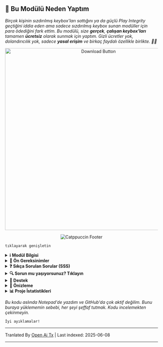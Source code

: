 ## 🚀 Bu Modülü Neden Yaptım

*Birçok kişinin sızdırılmış keybox'ları sattığını ya da güçlü Play Integrity geçtiğini iddia eden ama sadece sızdırılmış keybox sunan modüller için para ödediğini fark ettim. Bu modülü, size **gerçek**, **çalışan keybox'ları** tamamen **ücretsiz** olarak sunmak için yaptım. Gizli ücretler yok, dolandırıcılık yok, sadece **yasal erişim** ve birkaç faydalı özellikle birlikte. 🚫🔑*

<div align="center">
  <a href="https://github.com/MeowDump/Integrity-Box/releases" target="_blank">
    <img src="https://raw.githubusercontent.com/MeowDump/Integrity-Box/main/DUMP/download.png" alt="Download Button" width="600" />
  </a>
</div>

<p align="center">
  <img src="https://raw.githubusercontent.com/catppuccin/catppuccin/main/assets/footers/gray0_ctp_on_line.svg?sanitize=true" alt="Catppuccin Footer" />
</p>

`tıklayarak genişletin`

<details>
<summary><strong>ℹ️ Modül Bilgisi</strong></summary>

> **Bu modül aşağıdaki özellikleri sunar:**  

- ✅ `keybox.xml` dosyasını günceller  
- 🗽 TEE durumunuza göre `target.txt` dosyasını günceller  
- 🥷 Shamiko modlarını değiştirir (modül anahtarıyla)
- 👻 NoHello modlarını değiştirir (modül anahtarıyla)  
- 🛠️ Tüm özel ROM tespit paketlerini **SusFS yoluna** ekler  
- ⛔ EU injector'ü varsayılan olarak devre dışı bırakır  
- ⛔ Pixel ROM spoofing'i devre dışı bırakır  
- 🔐 Şifreleme durumunu taklit eder   
- 🔑 ROM release anahtarını taklit eder  
- 😋 SE Linux durumunu taklit eder  
- 🕵️ Sorunları ayıklamak için anormal etkinliği algılar
- 🎨 Daha fazla özellik var, [WebUI](https://raw.githubusercontent.com/MeowDump/Integrity-Box/main/DUMP/9.jpg)'ye göz atın

</details>

<details>
<summary><strong>🗽 Ön Gereksinimler</strong></summary>

> Lütfen bunu kullanmadan önce aşağıdaki **modüllerin kurulu** olduğundan emin olun:

- [**Play Integrity Fork**](https://github.com/osm0sis/PlayIntegrityFork/releases)
- [**Tricky Store**](https://github.com/5ec1cff/TrickyStore/releases)

</details>

<details>
<summary><strong>❓ Sıkça Sorulan Sorular (SSS)</strong></summary>

<details>
<summary><strong>Meow Assistant bir zararlı yazılım mı?</strong></summary>

### 🛡️ Uygulama İmzalama & Güvenlik Açıklaması

Önceki sürümlerde uygulama bir **test anahtarı** ile imzalandığı için bazı güvenlik dedektörleri uygulamayı potansiyel zararlı olarak işaretledi.

**Modül v3+** sürümünden itibaren uygulama artık **özel bir yayın anahtarı** ile imzalanıyor.  
🔒 **Fonksiyonellikte hiçbir değişiklik** olmamasına rağmen, doğru anahtara geçiş yapıldığı için sorun giderildi ve artık **yanlış pozitif tespitler** rapor edilmiyor.

### 🐾 Meow Assistant'ın Amacı

**Meow Assistant**, kullanılabilirliği ve şeffaflığı artırmak için tasarlanmıştır.

Şu durumlarda **açılır mesajlar** sağlar:

- ✅ **WebView** içindeki herhangi bir seçeneğe tıkladığınızda  
- ⚙️ **Eylem düğmesi** ile herhangi bir komut dosyası çalıştırdığınızda

Bu sayede tetiklenen eylemler hakkında bilgi sahibi olabilir ve genel kullanıcı deneyimini geliştirebilirsiniz.

<img src="https://raw.githubusercontent.com/MeowDump/Integrity-Box/main/DUMP/meowassistant.png" alt="Meow Helper" width="100%">

</details>

</details>

<details>
<summary><strong>🔍 Sorun mu yaşıyorsunuz? Tıklayın</strong></summary>

- Uygulamalara root erişimi veremiyor musunuz? `IntegrityBox` modülünü `Devre Dışı Bırakın`, shamiko/nohello `kara liste moduna` geçecek ve root gizlenmeyecek  
- [Shamiko](https://t.me/LSPosed/292), magisk delta (kitsune mask) ile çalışmaz  
- [Shamiko](https://t.me/LSPosed/292) sadece [Zygisk Next](https://github.com/Dr-TSNG/ZygiskNext/releases) ile çalışır  
- Play integrity sizin için geçmiyorsa root'u düzgünce gizleyin. Özel bir rom kullanıyorsanız, yerleşik gms spoofing'i devre dışı bıraktığınızdan emin olun. Nasıl devre dışı bırakılır? Kullandığınız rom'a bağlı. Rom yardım grubunuza katılın ve orada `nasıl devre dışı bırakılır` diye sorun.  
- Resmi magisk ile integrity sorunu yaşıyorsanız [Magisk Alpha](https://t.me/magiskalpha/683)'ya geçin.  

</details>

<details>
<summary><strong>🔗 Destek</strong></summary>

[![Destek Grubu](https://ziadoua.github.io/m3-Markdown-Badges/badges/Telegram/telegram1.svg "Telegram Grubumuza Katılın")](https://t.me/+NCWzd1G--UNmNDY1)  
[![PayPal Bağış](https://ziadoua.github.io/m3-Markdown-Badges/badges/PayPal/paypal1.svg "PayPal ile Bağış Yap")](https://paypal.me/TempMeow)

</details>

<details>
<summary><strong>🎨 Önizleme</strong></summary>

1. ![](https://raw.githubusercontent.com/MeowDump/Integrity-Box/main/DUMP/1.png)  
2. ![](https://raw.githubusercontent.com/MeowDump/Integrity-Box/main/DUMP/2.png)  
3. ![](https://raw.githubusercontent.com/MeowDump/Integrity-Box/main/DUMP/3.png)  
4. ![](https://raw.githubusercontent.com/MeowDump/Integrity-Box/main/DUMP/4.png)  
5. ![](https://raw.githubusercontent.com/MeowDump/Integrity-Box/main/DUMP/5.gif)  
6. ![](https://raw.githubusercontent.com/MeowDump/Integrity-Box/main/DUMP/6.gif)  
7. ![](https://raw.githubusercontent.com/MeowDump/Integrity-Box/main/DUMP/7.gif)  
8. ![](https://raw.githubusercontent.com/MeowDump/Integrity-Box/main/DUMP/8.png)  
9. ![](https://raw.githubusercontent.com/MeowDump/Integrity-Box/main/DUMP/9.jpg)  
10. ![](https://raw.githubusercontent.com/MeowDump/Integrity-Box/main/DUMP/10.png)

</details>

<details>
<summary><strong>📊 Proje İstatistikleri</strong></summary>

[![GitHub Stars](https://m3-markdown-badges.vercel.app/stars/7/1/MeowDump/Integrity-Box)](https://github.com/MeowDump/Integrity-Box/stargazers)  
[![GitHub Issues](https://m3-markdown-badges.vercel.app/issues/1/1/MeowDump/Integrity-Box)](https://github.com/MeowDump/Integrity-Box/issues)  
[![GitHub Release](https://ziadoua.github.io/m3-Markdown-Badges/badges/Github/github3.svg)](https://github.com/MeowDump/Integrity-Box/releases)

</details>

_Bu kodu aslında Notepad'de yazdım ve GitHub'da çok aktif değilim. Bunu buraya yüklememin sebebi, her şeyi şeffaf tutmak. Kodu incelemekten çekinmeyin._

`İyi ayıklamalar!`

---

Tranlated By [Open Ai Tx](https://github.com/OpenAiTx/OpenAiTx) | Last indexed: 2025-06-08

---